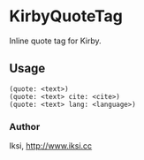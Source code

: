 # KirbyQuoteTag

Inline quote tag for Kirby.

## Usage

```
(quote: <text>)
(quote: <text> cite: <cite>)
(quote: <text> lang: <language>)
```

### Author

Iksi, <http://www.iksi.cc>
